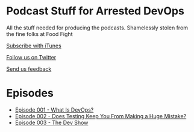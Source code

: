 Podcast Stuff for Arrested DevOps
=======

All the stuff needed for producing the podcasts. Shamelessly stolen from the fine folks at Food Fight


[Subscribe with iTunes](https://itunes.apple.com/us/podcast/arrested-devops/id773888088?mt=2)

[Follow us on Twitter](https://twitter.com/#!/arresteddevops)

[Send us feedback](mailto:show@arresteddevops.org)

Episodes
=================

* [Episode 001 - What Is DevOps?](http://arresteddevops.com/2013/12/05/episode-001-what-is-devops/)
* [Episode 002 - Does Testing Keep You From Making a Huge Mistake?](http://arresteddevops.com/2013/12/16/episode-002-does-testing-keeps-you-from-making-a-huge-mistake/)
* [Episode 003 - The Dev Show](http://arresteddevops.com/2014/01/02/episode-003-the-dev-show/)
